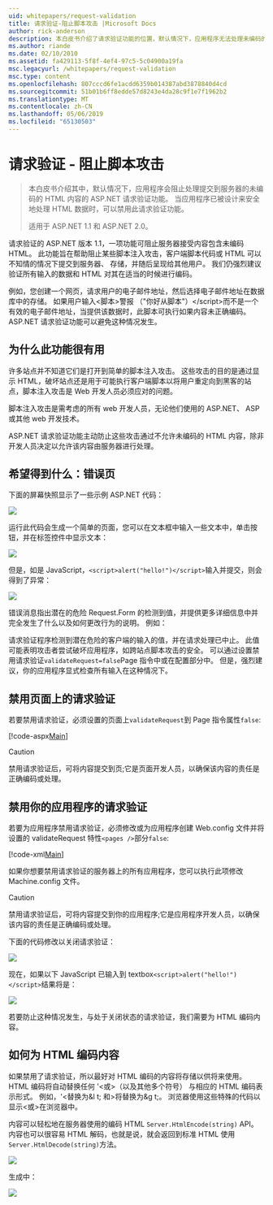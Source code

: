 ```yaml
---
uid: whitepapers/request-validation
title: 请求验证-阻止脚本攻击 |Microsoft Docs
author: rick-anderson
description: 本白皮书介绍了请求验证功能的位置，默认情况下，应用程序无法处理未编码的 HTML 内容 submitt ASP.NET...
ms.author: riande
ms.date: 02/10/2010
ms.assetid: fa429113-5f8f-4ef4-97c5-5c04900a19fa
msc.legacyurl: /whitepapers/request-validation
msc.type: content
ms.openlocfilehash: 807cccd6fe1acdd6359b014387abd3878840d4cd
ms.sourcegitcommit: 51b01b6ff8edde57d8243e4da28c9f1e7f1962b2
ms.translationtype: MT
ms.contentlocale: zh-CN
ms.lasthandoff: 05/06/2019
ms.locfileid: "65130503"
---
```

# <a name="request-validation---preventing-script-attacks"></a>请求验证 - 阻止脚本攻击

> 本白皮书介绍其中，默认情况下，应用程序会阻止处理提交到服务器的未编码的 HTML 内容的 ASP.NET 请求验证功能。 当应用程序已被设计来安全地处理 HTML 数据时，可以禁用此请求验证功能。
> 
> 适用于 ASP.NET 1.1 和 ASP.NET 2.0。

请求验证的 ASP.NET 版本 1.1，一项功能可阻止服务器接受内容包含未编码 HTML。 此功能旨在帮助阻止某些脚本注入攻击，客户端脚本代码或 HTML 可以不知情的情况下提交到服务器、 存储，并随后呈现给其他用户。 我们仍强烈建议验证所有输入的数据和 HTML 对其在适当的时候进行编码。

例如，您创建一个网页，请求用户的电子邮件地址，然后选择电子邮件地址在数据库中的存储。 如果用户输入&lt;脚本&gt;警报 （"你好从脚本"）&lt;/script&gt;而不是一个有效的电子邮件地址，当提供该数据时，此脚本可执行如果内容未正确编码。 ASP.NET 请求验证功能可以避免这种情况发生。

## <a name="why-this-feature-is-useful"></a>为什么此功能很有用

许多站点并不知道它们是打开到简单的脚本注入攻击。 这些攻击的目的是通过显示 HTML，破坏站点还是用于可能执行客户端脚本以将用户重定向到黑客的站点，脚本注入攻击是 Web 开发人员必须应对的问题。

脚本注入攻击是需考虑的所有 web 开发人员，无论他们使用的 ASP.NET、 ASP 或其他 web 开发技术。

ASP.NET 请求验证功能主动防止这些攻击通过不允许未编码的 HTML 内容，除非开发人员决定以允许该内容由服务器进行处理。

## <a name="what-to-expect-error-page"></a>希望得到什么：错误页

下面的屏幕快照显示了一些示例 ASP.NET 代码：

![](request-validation/_static/image1.png)

运行此代码会生成一个简单的页面，您可以在文本框中输入一些文本中，单击按钮，并在标签控件中显示文本：

![](request-validation/_static/image2.png)

但是，如是 JavaScript，`<script>alert("hello!")</script>`输入并提交，则会得到了异常：

![](request-validation/_static/image3.png)

错误消息指出潜在的危险 Request.Form 的检测到值，并提供更多详细信息中并完全发生了什么以及如何更改行为的说明。 例如：

请求验证程序检测到潜在危险的客户端的输入的值，并在请求处理已中止。 此值可能表明攻击者尝试破坏应用程序，如跨站点脚本攻击的安全。 可以通过设置禁用请求验证`validateRequest=false`Page 指令中或在配置部分中。 但是，强烈建议，你的应用程序显式检查所有输入在这种情况下。

## <a name="disabling-request-validation-on-a-page"></a>禁用页面上的请求验证

若要禁用请求验证，必须设置的页面上`validateRequest`到 Page 指令属性`false`:

[!code-aspx[Main](request-validation/samples/sample1.aspx)]

> [!CAUTION]
> 禁用请求验证后，可将内容提交到页;它是页面开发人员，以确保该内容的责任是正确编码或处理。

## <a name="disabling-request-validation-for-your-application"></a>禁用你的应用程序的请求验证

若要为应用程序禁用请求验证，必须修改或为应用程序创建 Web.config 文件并将设置的 validateRequest 特性`<pages />`部分`false`:

[!code-xml[Main](request-validation/samples/sample2.xml)]

如果你想要禁用请求验证的服务器上的所有应用程序，您可以执行此项修改 Machine.config 文件。

> [!CAUTION]
> 禁用请求验证后，可将内容提交到你的应用程序;它是应用程序开发人员，以确保该内容的责任是正确编码或处理。

下面的代码修改以关闭请求验证：

![](request-validation/_static/image4.png)

现在，如果以下 JavaScript 已输入到 textbox`<script>alert("hello!")</script>`结果将是：

![](request-validation/_static/image5.png)

若要防止这种情况发生，与处于关闭状态的请求验证，我们需要为 HTML 编码内容。

## <a name="how-to-html-encode-content"></a>如何为 HTML 编码内容

如果禁用了请求验证，所以最好对 HTML 编码的内容将存储以供将来使用。 HTML 编码将自动替换任何 '&lt;或&gt;（以及其他多个符号） 与相应的 HTML 编码表示形式。 例如，'&lt;替换为&amp;l t; 和&gt;将替换为&amp;g t;。 浏览器使用这些特殊的代码以显示&lt;或&gt;在浏览器中。

内容可以轻松地在服务器使用的编码 HTML `Server.HtmlEncode(string)` API。 内容也可以很容易 HTML 解码，也就是说，就会返回到标准 HTML 使用`Server.HtmlDecode(string)`方法。

![](request-validation/_static/image6.png)

生成中：

![](request-validation/_static/image7.png)
